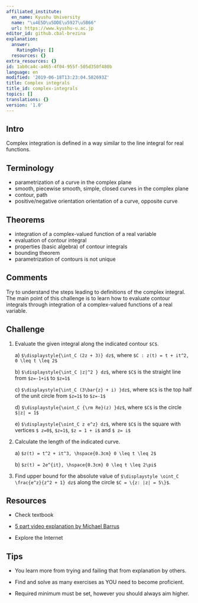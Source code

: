 ```yaml
---
affiliated_institute:
  en_name: Kyushu University
  name: "\u4E5D\u5DDE\u5927\u5B66"
  url: https://www.kyushu-u.ac.jp
editor_id: github.cbal-brezina
explanation:
  answer:
    RatingOnly: []
  resources: {}
extra_resources: {}
id: 1ab0ca4c-a465-4f04-955f-505d350f480b
language: en
modified: '2019-06-18T13:23:04.582693Z'
title: Complex integrals
title_id: complex-integrals
topics: []
translations: {}
version: '1.0'
---
```


## Intro

Complex integration is defined in a way similar to the line integral for real functions.




## Terminology

- parametrization of a curve in the complex plane
- smooth, piecewise smooth, simple, closed curves in the complex plane
- contour, path 
- positive/negative orientation orientation of a curve, opposite curve


## Theorems

- integration of a complex-valued function of a real variable
- evaluation of contour integral
- properties (basic algebra) of contour integrals
- bounding theorem
- parametrization of contours is not unique







## Comments

Try to understand the steps leading to definitions of the complex integral. The main point of this challenge is to learn how to evaluate contour integrals through integration of  a complex-valued functions of a real variable. 



## Challenge

1. Evaluate the given integral along the indicated contour `$C$`.

   a) `$\displaystyle{\int_C (2z + 3)} dz$`, where `$C : z(t) = t + it^2, 0 \leq t \leq 2$`
   
   b) `$\displaystyle{\int_C |z|^2 } dz$`, where `$C$` is the straight line from `$z=-1+i$` to `$z=1$`
   
   c) `$\displaystyle{\int_C (3\bar{z} + i) }dz$`, where `$C$` is the top half of the unit circle from `$z=1$` to `$z=-1$`
   
   d) `$\displaystyle{\oint_C {\rm Re}(z) }dz$`, where `$C$` is the circle `$|z| = 1$`
   
   e) `$\displaystyle{\oint_C z e^z} dz$`, where `$C$` is the square with vertices `$ z=0$`, `$z=1$`, `$z = 1 + i$` and `$ z= i$`
   
   
2. Calculate the length of the indicated curve.

   a) `$z(t) = t^2 + it^3, \hspace{0.3cm} 0 \leq t \leq 2$`
   
   b) `$z(t) = 2e^{it}, \hspace{0.3cm} 0 \leq t \leq 2\pi$`
   
3. Find upper bound for the absolute value of `$\displaystyle \oint_C \frac{e^z}{z^2 + 1} dz$` along the circle `$C = \{z: |z| = 5\}$`.





## Resources

- Check textbook

- [5 part video explanation by Michael Barrus](https://youtu.be/Iv4n33Pwpcc)

- Explore the Internet

## Tips


- You learn more from trying and failing that from  explanation by others.

- Find and solve as many exercises as YOU need to become proficient.

- Required minimum must be set, however you should always aim higher.

